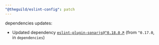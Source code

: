 ```yaml
---
"@theguild/eslint-config": patch
---
```

dependencies updates:
  - Updated dependency [`eslint-plugin-sonarjs@^0.18.0` ↗︎](https://www.npmjs.com/package/eslint-plugin-sonarjs/v/0.18.0) (from `^0.17.0`, in `dependencies`)
